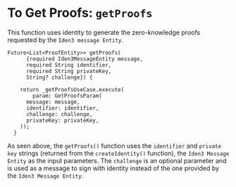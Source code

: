 # To Get Proofs: `getProofs` 
 
This function uses identity to generate the zero-knowledge proofs requested by the `Iden3 message Entity`.
 
```
Future<List<ProofEntity>> getProofs(
      {required Iden3MessageEntity message,
      required String identifier,
      required String privateKey,
      String? challenge}) {

    return _getProofsUseCase.execute(
        param: GetProofsParam(
      message: message,
      identifier: identifier,
      challenge: challenge,
      privateKey: privateKey,
    ));
  }
```
As seen above, the `getProofs()` function uses the `identifier` and `private key` strings (returned from the `createIdentity()` function), the `Iden3 Message Entity` as the input parameters. The `challenge` is an optional parameter and is used as a message to sign with identity instead of the one provided by the `Iden3 Message Entity`.

